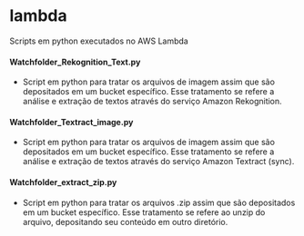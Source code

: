 # lambda
Scripts em python executados no AWS Lambda


#### Watchfolder_Rekognition_Text.py
- Script em python para tratar os arquivos de imagem assim que são depositados em um bucket específico. Esse tratamento se refere a análise e extração de textos através do serviço Amazon Rekognition.


#### Watchfolder_Textract_image.py
- Script em python para tratar os arquivos de imagem assim que são depositados em um bucket específico. Esse tratamento se refere a análise e extração de textos através do serviço Amazon Textract (sync).


#### Watchfolder_extract_zip.py
- Script em python para tratar os arquivos .zip assim que são depositados em um bucket específico. Esse tratamento se refere ao unzip do arquivo, depositando seu conteúdo em outro diretório.
